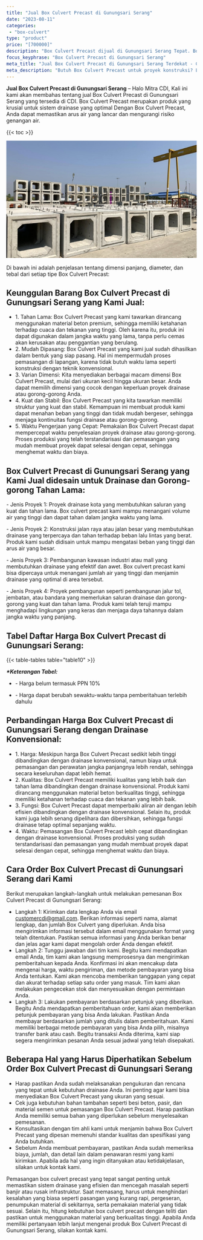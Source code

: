 ```yaml
---
title: "Jual Box Culvert Precast di Gunungsari Serang"
date: "2023-08-11"
categories:
 - "box-culvert"
type: "product"
price: "[700000]"
description: "Box Culvert Precast dijual di Gunungsari Serang Tepat. Box Culvert Precast ini menjadi solusi utama dalam proyek pembangunan sebagai saluran drainase yang prima dan unggul. Segera dapatkan informasi detail."
focus_keyphrase: "Box Culvert Precast di Gunungsari Serang"
meta_title: "Jual Box Culvert Precast di Gunungsari Serang Terdekat - CDI"
meta_description: "Butuh Box Culvert Precast untuk proyek konstruksi? Layanan profesional kami siap membantu dengan penawaran kompetitif. Dapatkan informasi sekarang."
---
```


**Jual Box Culvert Precast di Gunungsari Serang** – Halo Mitra CDI, Kali ini kami akan membahas tentang jual Box Culvert Precast di Gunungsari Serang yang tersedia di CDI. Box Culvert Precast merupakan produk yang krusial untuk sistem drainase yang optimal Dengan Box Culvert Precast, Anda dapat memastikan arus air yang lancar dan mengurangi risiko genangan air.

{{< toc >}}

![Jual Box Culvert Precast di Gunungsari Serang](/images/box-culvert/box-culvert-15.jpg)

Di bawah ini adalah penjelasan tentang dimensi panjang, diameter, dan tebal dari setiap tipe Box Culvert Precast: 

## Keunggulan Barang Box Culvert Precast di Gunungsari Serang yang Kami Jual:

*   1\. Tahan Lama: Box Culvert Precast yang kami tawarkan dirancang menggunakan material beton premium, sehingga memiliki ketahanan terhadap cuaca dan tekanan yang tinggi. Oleh karena itu, produk ini dapat digunakan dalam jangka waktu yang lama, tanpa perlu cemas akan kerusakan atau penggantian yang berulang.
*   2\. Mudah Dipasang: Box Culvert Precast yang kami jual sudah dihasilkan dalam bentuk yang siap pasang. Hal ini mempermudah proses pemasangan di lapangan, karena tidak butuh waktu lama seperti konstruksi dengan teknik konvensional.
*   3\. Varian Dimensi: Kita menyediakan berbagai macam dimensi Box Culvert Precast, mulai dari ukuran kecil hingga ukuran besar. Anda dapat memilih dimensi yang cocok dengan keperluan proyek drainase atau gorong-gorong Anda.
*   4\. Kuat dan Stabil: Box Culvert Precast yang kita tawarkan memiliki struktur yang kuat dan stabil. Kemampuan ini membuat produk kami dapat menahan beban yang tinggi dan tidak mudah bergeser, sehingga menjaga kontinuitas fungsi drainase atau gorong-gorong.
*   5\. Waktu Pengerjaan yang Cepat: Pemakaian Box Culvert Precast dapat mempercepat waktu penyelesaian proyek drainase atau gorong-gorong. Proses produksi yang telah terstandarisasi dan pemasangan yang mudah membuat proyek dapat selesai dengan cepat, sehingga menghemat waktu dan biaya.

## Box Culvert Precast di Gunungsari Serang yang Kami Jual didesain untuk Drainase dan Gorong-gorong Tahan Lama:

\- Jenis Proyek 1: Proyek drainase kota yang membutuhkan saluran yang kuat dan tahan lama. Box culvert precast kami mampu menangani volume air yang tinggi dan dapat tahan dalam jangka waktu yang lama.

\- Jenis Proyek 2: Konstruksi jalan raya atau jalan besar yang membutuhkan drainase yang terpercaya dan tahan terhadap beban lalu lintas yang berat. Produk kami sudah didisain untuk mampu mengatasi beban yang tinggi dan arus air yang besar.

\- Jenis Proyek 3: Pembangunan kawasan industri atau mall yang membutuhkan drainase yang efektif dan awet. Box culvert precast kami bisa dipercaya untuk menangani jumlah air yang tinggi dan menjamin drainase yang optimal di area tersebut.

\- Jenis Proyek 4: Proyek pembangunan seperti pembangunan jalur tol, jembatan, atau bandara yang memerlukan saluran drainase dan gorong-gorong yang kuat dan tahan lama. Produk kami telah teruji mampu menghadapi lingkungan yang keras dan menjaga daya tahannya dalam jangka waktu yang panjang.

## Tabel Daftar Harga Box Culvert Precast di Gunungsari Serang:

{{< table-tables table="table10" >}}

**_\*Keterangan Tabel:_**

*   \- Harga belum termasuk PPN 10%

*   \- Harga dapat berubah sewaktu-waktu tanpa pemberitahuan terlebih dahulu

## Perbandingan Harga Box Culvert Precast di Gunungsari Serang dengan Drainase Konvensional:

*   1\. Harga: Meskipun harga Box Culvert Precast sedikit lebih tinggi dibandingkan dengan drainase konvensional, namun biaya untuk pemasangan dan perawatan jangka panjangnya lebih rendah, sehingga secara keseluruhan dapat lebih hemat.
*   2\. Kualitas: Box Culvert Precast memiliki kualitas yang lebih baik dan tahan lama dibandingkan dengan drainase konvensional. Produk kami dirancang menggunakan material beton berkualitas tinggi, sehingga memiliki ketahanan terhadap cuaca dan tekanan yang lebih baik.
*   3\. Fungsi: Box Culvert Precast dapat memperbaiki aliran air dengan lebih efisien dibandingkan dengan drainase konvensional. Selain itu, produk kami juga lebih senang dipelihara dan dibersihkan, sehingga fungsi drainase tetap optimal sepanjang waktu.
*   4\. Waktu: Pemasangan Box Culvert Precast lebih cepat dibandingkan dengan drainase konvensional. Proses produksi yang sudah terstandarisasi dan pemasangan yang mudah membuat proyek dapat selesai dengan cepat, sehingga menghemat waktu dan biaya.

## Cara Order Box Culvert Precast di Gunungsari Serang dari Kami

Berikut merupakan langkah-langkah untuk melakukan pemesanan Box Culvert Precast di Gunungsari Serang:

*   Langkah 1: Kirimkan data lengkap Anda via email customercdi@gmail.com. Berikan informasi seperti nama, alamat lengkap, dan jumlah Box Culvert yang diperlukan.
Anda bisa mengirimkan informasi tersebut dalam email menggunakan format yang telah ditentukan. Pastikan semua informasi yang Anda berikan benar dan jelas agar kami dapat mengolah order Anda dengan efektif.
*   Langkah 2: Tunggu jawaban dari tim kami. Begitu kami mendapatkan email Anda, tim kami akan langsung memprosesnya dan mengirimkan pemberitahuan kepada Anda. Konfirmasi ini akan mencakup data mengenai harga, waktu pengiriman, dan metode pembayaran yang bisa Anda tentukan.
Kami akan mencoba memberikan tanggapan yang cepat dan akurat terhadap setiap satu order yang masuk. Tim kami akan melakukan pengecekan stok dan menyesuaikan dengan permintaan Anda.
*   Langkah 3: Lakukan pembayaran berdasarkan petunjuk yang diberikan. Begitu Anda mendapatkan pemberitahuan order, kami akan memberikan petunjuk pembayaran yang bisa Anda lakukan. Pastikan Anda membayar berdasarkan jumlah yang ditulis dalam pemberitahuan.
Kami memiliki berbagai metode pembayaran yang bisa Anda pilih, misalnya transfer bank atau cash. Begitu transaksi Anda diterima, kami siap segera mengirimkan pesanan Anda sesuai jadwal yang telah disepakati.

## Beberapa Hal yang Harus Diperhatikan Sebelum Order Box Culvert Precast di Gunungsari Serang

*   Harap pastikan Anda sudah melaksanakan pengukuran dan rencana yang tepat untuk kebutuhan drainase Anda. Ini penting agar kami bisa menyediakan Box Culvert Precast yang ukuran yang sesuai.
*   Cek juga kebutuhan bahan tambahan seperti besi beton, pasir, dan material semen untuk pemasangan Box Culvert Precast. Harap pastikan Anda memiliki semua bahan yang diperlukan sebelum menyelesaikan pemesanan.
*   Konsultasikan dengan tim ahli kami untuk menjamin bahwa Box Culvert Precast yang dipesan memenuhi standar kualitas dan spesifikasi yang Anda butuhkan.
*   Sebelum Anda membuat pembayaran, pastikan Anda sudah memeriksa biaya, jumlah, dan detail lain dalam penawaran resmi yang kami kirimkan. Apabila ada hal yang ingin ditanyakan atau ketidakjelasan, silakan untuk kontak kami.

Pemasangan box culvert precast yang tepat sangat penting untuk memastikan sistem drainase yang efisien dan mencegah masalah seperti banjir atau rusak infrastruktur. Saat memasang, harus untuk menghindari kesalahan yang biasa seperti pasangan yang kurang rapi, pergeseran, penumpukan material di sekitarnya, serta pemakaian material yang tidak sesuai. Selain itu, hitung kebutuhan box culvert precast dengan teliti dan pastikan untuk menggunakan material yang berkualitas tinggi. Apabila Anda memiliki pertanyaan lebih lanjut mengenai produk Box Culvert Precast di Gunungsari Serang, silakan kontak kami.